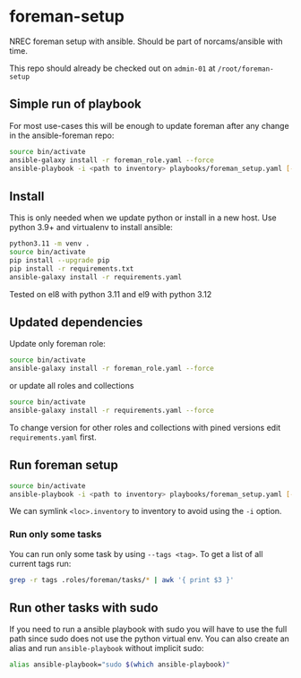 # foreman-setup

NREC foreman setup with ansible. Should be part of norcams/ansible with time. 

This repo should already be checked out on `admin-01` at `/root/foreman-setup`

## Simple run of playbook

For most use-cases this will be enough to update foreman after any change in
the ansible-foreman repo:

``` bash
source bin/activate
ansible-galaxy install -r foreman_role.yaml --force
ansible-playbook -i <path to inventory> playbooks/foreman_setup.yaml [--check]
```

## Install

This is only needed when we update python or install in a new host.
Use python 3.9+ and virtualenv to install ansible:

```bash
python3.11 -m venv .
source bin/activate
pip install --upgrade pip
pip install -r requirements.txt
ansible-galaxy install -r requirements.yaml
```

Tested on el8 with python 3.11 and el9 with python 3.12

## Updated dependencies

Update only foreman role:

``` bash
source bin/activate
ansible-galaxy install -r foreman_role.yaml --force
```

or update all roles and collections

``` bash
source bin/activate
ansible-galaxy install -r requirements.yaml --force
```

To change version for other roles and collections with pined versions edit
`requirements.yaml` first.

## Run foreman setup

``` bash
source bin/activate
ansible-playbook -i <path to inventory> playbooks/foreman_setup.yaml [--check]
```

We can symlink `<loc>.inventory` to inventory to avoid using the `-i` option.

### Run only some tasks

You can run only some task by using `--tags <tag>`. To get a list of all current tags run:

``` bash
grep -r tags .roles/foreman/tasks/* | awk '{ print $3 }'
```

## Run other tasks with sudo

If you need to run a ansible playbook with sudo you will have to use the full path
since sudo does not use the python virtual env. You can also create an alias and run
`ansible-playbook` without implicit sudo:

``` bash
alias ansible-playbook="sudo $(which ansible-playbook)"
```
